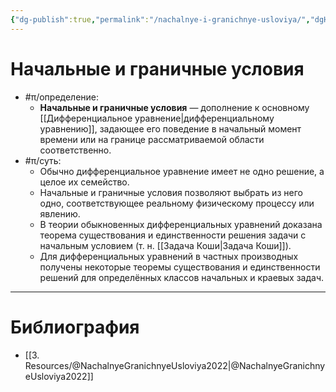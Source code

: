 ```yaml
---
{"dg-publish":true,"permalink":"/nachalnye-i-granichnye-usloviya/","dgHomeLink":true,"dgPassFrontmatter":false,"dgShowLocalGraph":true,"dgShowBacklinks":true}
---
```



# Начальные и граничные условия

- #π/определение:
	- **Начальные и граничные условия** — дополнение к основному [[Дифференциальное уравнение|дифференциальному уравнению]], задающее его поведение в начальный момент времени или на границе рассматриваемой области соответственно.
- #π/суть:
	- Обычно дифференциальное уравнение имеет не одно решение, а целое их семейство.
	- Начальные и граничные условия позволяют выбрать из него одно, соответствующее реальному физическому процессу или явлению.
	- В теории обыкновенных дифференциальных уравнений доказана теорема существования и единственности решения задачи с начальным условием (т. н. [[Задача Коши|Задача Коши]]).
	- Для дифференциальных уравнений в частных производных получены некоторые теоремы существования и единственности решений для определённых классов начальных и краевых задач.

---

# Библиография

- [[3. Resources/@NachalnyeGranichnyeUsloviya2022|@NachalnyeGranichnyeUsloviya2022]]